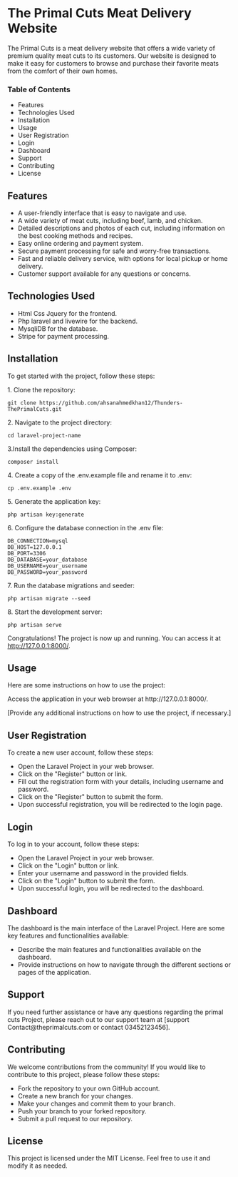 <h1>The Primal Cuts Meat Delivery Website</h1>
<p>The Primal Cuts is a meat delivery website that offers a wide variety of premium quality meat cuts to its customers. Our website is designed to make it easy for customers to browse and purchase their favorite meats from the comfort of their own homes.</p>
<h3>Table of Contents</h3>
<ul>
    <li>Features</li>
    <li>Technologies Used</li>
    <li>Installation</li>
    <li>Usage</li>
    <li>User Registration</li>
    <li>Login</li>
    <li>Dashboard</li>
    <li>Support</li>
    <li>Contributing</li>
    <li>License</li>
</ul>
<h2>Features</h2>
<ul>
    <li>A user-friendly interface that is easy to navigate and use.</li>
    <li>A wide variety of meat cuts, including beef, lamb, and chicken.</li>
    <li>Detailed descriptions and photos of each cut, including information on the best cooking methods and recipes.</li>
    <li>Easy online ordering and payment system.</li>
    <li>Secure payment processing for safe and worry-free transactions.</li>
    <li>Fast and reliable delivery service, with options for local pickup or home delivery.</li>
    <li>Customer support available for any questions or concerns.</li>
 </ul>
<h2>Technologies Used</h2>
<ul>
     <li>Html Css Jquery for the frontend.</li>
     <li>Php laravel and livewire for the backend.</li>
     <li>MysqliDB for the database.</li>
     <li>Stripe for payment processing.</li>
 </ul>

<h2>Installation</h2>
<p>To get started with the project, follow these steps:</p>
<p>1. Clone the repository:</p>

```
git clone https://github.com/ahsanahmedkhan12/Thunders-ThePrimalCuts.git
```
<p>2. Navigate to the project directory:</p>

```
cd laravel-project-name
```
<p>3.Install the dependencies using Composer:<p>
    
```
composer install
```
<p>4. Create a copy of the .env.example file and rename it to .env:</p>

```
cp .env.example .env
```
<p>5. Generate the application key:</p>

```
php artisan key:generate
```
<p>6. Configure the database connection in the .env file:</p>

```
DB_CONNECTION=mysql
DB_HOST=127.0.0.1
DB_PORT=3306
DB_DATABASE=your_database
DB_USERNAME=your_username
DB_PASSWORD=your_password
```
<p>7. Run the database migrations and seeder:</p>

```
php artisan migrate --seed
```
<p>8. Start the development server:</p>

```
php artisan serve
```
Congratulations! The project is now up and running. You can access it at http://127.0.0.1:8000/.

<h2>Usage</h2>
<p>Here are some instructions on how to use the project:</p>
Access the application in your web browser at http://127.0.0.1:8000/.

<p>[Provide any additional instructions on how to use the project, if necessary.]</p>

<h2>User Registration</h2>
<p>To create a new user account, follow these steps:</p>
<ul>
<li>Open the Laravel Project in your web browser.</li>
<li>Click on the "Register" button or link.</li>
<li>Fill out the registration form with your details, including username and password.</li>
<li>Click on the "Register" button to submit the form.</li>
<li>Upon successful registration, you will be redirected to the login page.</li>
</ul>

<h2>Login</h2>
<p>To log in to your account, follow these steps:</p>
<ul>
<li>Open the Laravel Project in your web browser.</li>
<li>Click on the "Login" button or link.</li>
<li>Enter your username and password in the provided fields.</li>
<li>Click on the "Login" button to submit the form.</li>
<li>Upon successful login, you will be redirected to the dashboard.</li>
</ul>

<h2>Dashboard</h2>
<p>The dashboard is the main interface of the Laravel Project. Here are some key features and functionalities available:</p>
<ul>
<li>Describe the main features and functionalities available on the dashboard.</li>
<li>Provide instructions on how to navigate through the different sections or pages of the application.</li>
</ul>
<h2>Support</h2>
<p>If you need further assistance or have any questions regarding the primal cuts Project, please reach out to our support team at [support Contact@theprimalcuts.com or contact 03452123456].</p>
<h2>Contributing</h2>
<p>We welcome contributions from the community! If you would like to contribute to this project, please follow these steps:<p>
<ul>
    <li>Fork the repository to your own GitHub account.</li>
    <li>Create a new branch for your changes.</li>
    <li>Make your changes and commit them to your branch.</li>
    <li>Push your branch to your forked repository.</li>
    <li>Submit a pull request to our repository.</li>
</ul>
<h2>License</h2>
<p>This project is licensed under the MIT License. Feel free to use it and modify it as needed.</p>



